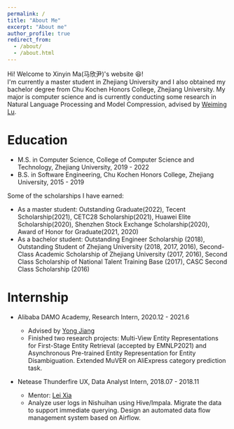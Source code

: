 ```yaml
---
permalink: /
title: "About Me"
excerpt: "About me"
author_profile: true
redirect_from: 
  - /about/
  - /about.html
---
```


Hi! Welcome to Xinyin Ma(马欣尹)'s website :laughing:!  
I'm currently a master student in Zhejiang University and I also obtained my bachelor degree from Chu Kochen Honors College, Zhejiang University. My major is computer science and is currently conducting some research in Natural Language Processing and Model Compression, advised by [Weiming Lu](https://scholar.google.co.id/citations?hl=no&user=H42slBQAAAAJ). 

Education
=====
* M.S. in Computer Science, College of Computer Science and Technology, Zhejiang University, 2019 - 2022
* B.S. in Software Engineering, Chu Kochen Honors College, Zhejiang University, 2015 - 2019

Some of the scholarships I have earned:
* As a master student: Outstanding Graduate(2022), Tecent Scholarship(2021), CETC28 Scholarship(2021), Huawei Elite Scholarship(2020), Shenzhen Stock Exchange Scholarship(2020), Award of Honor for Graduate(2021, 2020)
* As a bachelor student: Outstanding Engineer Scholarship (2018), Outstanding Student of Zhejiang University (2018, 2017, 2016),
Second-Class Academic Scholarship of Zhejiang University (2017, 2016), Second Class Scholarship of National Talent Training Base (2017), CASC Second Class Scholarship (2016)

Internship
=====
* Alibaba DAMO Academy, Research Intern, 2020.12 - 2021.6
  - Advised by [Yong Jiang](https://scholar.google.co.id/citations?user=sxXZWQQAAAAJ&hl=no)
  - Finished two research projects: Multi-View Entity Representations for First-Stage Entity Retrieval (accepted by EMNLP2021) and Asynchronous Pre-trained Entity Representation for Entity Disambiguation. Extended MuVER on AliExpress category prediction task. 
    
* Netease Thunderfire UX, Data Analyst Intern, 2018.07 - 2018.11
  - Mentor: [Lei Xia](https://schedule.gdconf.com/speaker/xia-lei/61187)
  - Analyze user logs in Nishuihan using Hive/Impala. Migrate the data to support immediate querying. Design an automated data flow management system based on Airflow.

